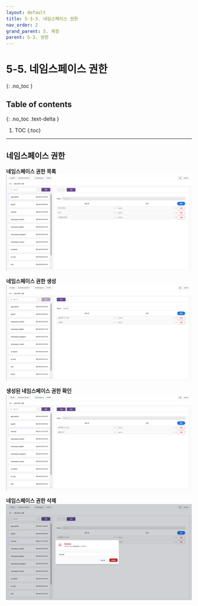 ```yaml
---
layout: default
title: 5-3-3. 네임스페이스 권한
nav_order: 2
grand_parent: 5. 계정
parent: 5-3. 권한
---
```


# 5-5. 네임스페이스 권한
{: .no_toc }

## Table of contents
{: .no_toc .text-delta }

1. TOC
{:toc}

---


## 네임스페이스 권한

**네임스페이스 권한 목록**
![5_account-auth-namespace.png](/assets/images/auth/5_account-auth-namespace.png)

**네임스페이스 권한 생성**
![5_account-auth-namespace-create.png](/assets/images/auth/5_account-auth-namespace-create.png)

**생성된 네임스페이스 권한 확인**
![5_account-auth-namespace-create-success.png](/assets/images/auth/5_account-auth-namespace-create-success.png)

**네임스페이스 권한 삭제**
![5_account-auth-namespace-delete-confirm.png](/assets/images/auth/5_account-auth-namespace-delete-confirm.png)
